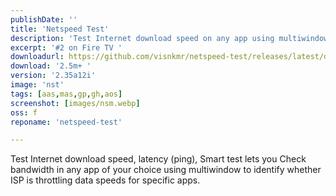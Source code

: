 ```yaml
---
publishDate: ''
title: 'Netspeed Test'
description: 'Test Internet download speed on any app using multiwindow and smart test'
excerpt: '#2 on Fire TV '
downloadurl: https://github.com/visnkmr/netspeed-test/releases/latest/download/app-release.apk
download: '2.5m+ '
version: '2.35a12i'
image: 'nst'
tags: [aas,mas,gp,gh,aos]
screenshot: [images/nsm.webp]
oss: f
reponame: 'netspeed-test'

---
```

Test Internet download speed, latency (ping), Smart test lets you Check bandwidth in any app of your choice using multiwindow to identify whether ISP is throttling data speeds for specific apps. 